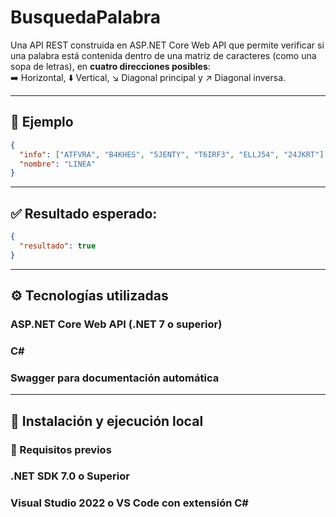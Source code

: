 # BusquedaPalabra

Una API REST construida en ASP.NET Core Web API que permite verificar si una palabra está contenida dentro de una matriz de caracteres (como una sopa de letras), en **cuatro direcciones posibles**:  
➡️ Horizontal, ⬇️ Vertical, ↘️ Diagonal principal y ↗️ Diagonal inversa.

---

## 📌 Ejemplo

```json
{
  "info": ["ATFVRA", "B4KHES", "5JENTY", "T6IRF3", "ELLJ54", "24JKRT"],
  "nombre": "LINEA"
}
```

---

## ✅ Resultado esperado:

```json
{
  "resultado": true
}
```

---

## ⚙️ Tecnologías utilizadas

### ASP.NET Core Web API (.NET 7 o superior)

### C#

### Swagger para documentación automática

---

## 🚀 Instalación y ejecución local

### 🔧 Requisitos previos

### .NET SDK 7.0 o Superior

### Visual Studio 2022 o VS Code con extensión C#
